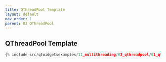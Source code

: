 ```yaml
---
title: QThreadPool Template
layout: default
nav_order: 1
parent: 03 QThreadPool
---
```


## QThreadPool Template

```python
{% include src/qtwidgetsexamples/11_multithreading/03_qthreadpool/01_qthreadpool_template.py %}
```